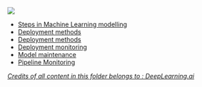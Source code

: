 ![](https://s3.amazonaws.com/coursera_assets/meta_images/generated/XDP/XDP~COURSE!~introduction-to-machine-learning-in-production/XDP~COURSE!~introduction-to-machine-learning-in-production.jpeg)

<ul>

<li><a href='https://github.com/sandheepgopinath/references/blob/main/Machine_Learning_In_Production/Steps%20of%20ML%20Project.md'> Steps in Machine Learning modelling</li>

<li><a href='https://github.com/sandheepgopinath/references/blob/main/Machine_Learning_In_Production/deployment.md'> Deployment methods</li>
<li><a href='https://github.com/sandheepgopinath/references/blob/main/Machine_Learning_In_Production/deployment-methods.md'> Deployment methods</li>

<li><a href='https://github.com/sandheepgopinath/references/blob/main/Machine_Learning_In_Production/deployment-monitoring.md'> Deployment monitoring</li>
<li><a href='https://github.com/sandheepgopinath/references/blob/main/Machine_Learning_In_Production/Model%20Maintenance.md'> Model maintenance</li>
<li><a href='https://github.com/sandheepgopinath/references/blob/main/Machine_Learning_In_Production/Pipeline%20Monitoring.md'> Pipeline Monitoring</li>
</ul>

  
*Credits of all content in this folder belongs to : DeepLearning.ai*

